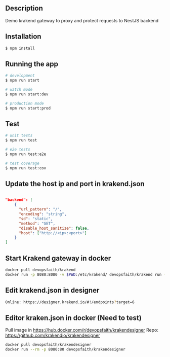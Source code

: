## Description

Demo krakend gateway to proxy and protect requests to NestJS backend

## Installation

```bash
$ npm install
```

## Running the app

```bash
# development
$ npm run start

# watch mode
$ npm run start:dev

# production mode
$ npm run start:prod
```

## Test

```bash
# unit tests
$ npm run test

# e2e tests
$ npm run test:e2e

# test coverage
$ npm run test:cov
```

## Update the host ip and port in krakend.json 
```json

"backend": [
    {
      "url_pattern": "/",
      "encoding": "string",
      "sd": "static",
      "method": "GET",
      "disable_host_sanitize": false,
      "host": ["http://<ip>:<port>"]
    }
]
```

## Start Krakend gateway in docker

```bash
docker pull devopsfaith/krakend
docker run -p 8080:8080 -v $PWD:/etc/krakend/ devopsfaith/krakend run --config /etc/krakend/krakend.json
```

## Edit krakend.json in designer

```bash
Online: https://designer.krakend.io/#!/endpoints?target=6
```

## Editor kraken.json in docker (Need to test)

Pull image in https://hub.docker.com/r/devopsfaith/krakendesigner
Repo: https://github.com/krakendio/krakendesigner

```bash
docker pull devopsfaith/krakendesigner
docker run --rm -p 8080:80 devopsfaith/krakendesigner
```
